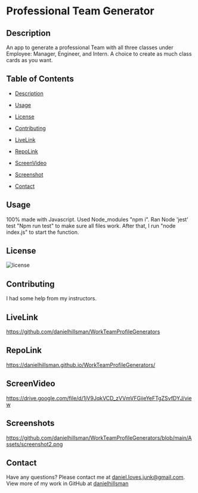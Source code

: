 # Professional Team Generator

## Description
An app to generate a professional Team with all three classes under Employee: Manager, Engineer, and Intern. A choice to create as much class cards as you want.


## Table of Contents
- [Description](#description)
* [Usage](#usage)
- [License](#license)
* [Contributing](#contributing)
- [LiveLink](#livelink)
* [RepoLink](#repolink)
- [ScreenVideo](#screenvideo)
* [Screenshot](#screenshot)
- [Contact](#contact)

## Usage

100% made with Javascript. Used Node_modules "npm i". Ran Node 'jest' test "Npm run test" to make sure all files work. After that, I run "node index.js" to start the function.

## License
![license](https://img.shields.io/static/v1?label=license&message=Unlicense&color=success)

## Contributing

I had some help from my instructors.

## LiveLink
https://github.com/danielhillsman/WorkTeamProfileGenerators

## RepoLink
 https://danielhillsman.github.io/WorkTeamProfileGenerators/
 
## ScreenVideo
https://drive.google.com/file/d/1jV9JqkVCD_zVVmVFGiieYeFTgZSvfDYJ/view

## Screenshots
https://github.com/danielhillsman/WorkTeamProfileGenerators/blob/main/Assets/screenshot2.png

## Contact
Have any questions? Please contact me at [daniel.loves.junk@gmail.com](mailto:daniel.loves.junk@gmail.com). View more of my work in GitHub at [danielhillsman](https://github.com/danielhillsman)
